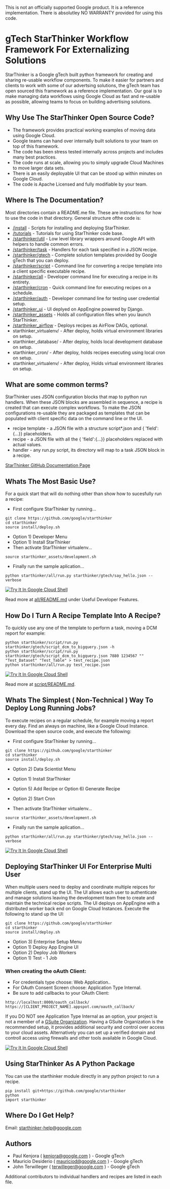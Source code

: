 This is not an officially supported Google product.  It is a reference implementation.
There is absolutley NO WARRANTY provided for using this code.


# gTech StarThinker Workflow Framework For Externalizing Solutions

StarThinker is a Google gTech built python framework for creating and sharing re-usable workflow components. 
To make it easier for partners and clients to work with some of our advertsing solutions, the gTech team has
open sourced this framework as a reference implementation.  Our goal is to make managing data workflows
using Google Cloud as fast and re-usable as possible, allowing teams to focus on building advertising solutions.


## Why Use The StarThinker Open Source Code?

- The framework provides practical working examples of moving data using Google Cloud.
- Google teams can hand over internally built solutions to your team on top of this framework.
- The code has been stress tested internally across projects and includes many best practices.
- The code runs at scale, allowing you to simply upgrade Cloud Machines to move larger data sets.
- There is an easily deployable UI that can be stood up within minutes on Google Cloud.
- The code is Apache Licensed and fully modifiable by your team.


## Where Is The Documentation?

Most directories contain a README.me file. These are instructions for how to use the code in that directory.
General structure ofthe code is:

- [/install](install/) - Scripts for installing and deploying StarThinker.
- [/tutorials](tutorials/) - Tutorials for using StarThinker code base.
- [/starthinker/util](starthinker/util/) - Low level library wrappers around Google API with helpers to handle common errors.
- [/starthinker/task](starthinker/task/) - Handlers for each task specified in a JSON recipe.
- [/starthinker/gtech](starthinker/gtech/) - Complete solution templates provided by Google gTech that you can deploy.
- [/starthinker/script](starthinker/script/) - Command line for converting a recipe template into a client specific executable recipe.
- [/starthinker/all](starthinker/all/) - Developer command line for executing a recipe in its entirety.
- [/starthinker/cron](starthinker/cron/) - Quick command line for executing recipes on a schedule.
- [/starthinker/auth](starthinker/auth/) - Developer command line for testing user credential setup.
- [/starthinker_ui](starthinker_ui/) - UI deplyed on AppEngine powered by Django.
- [/starthinker_assets](starthinker_assets/) - Holds all configuration files when you launch StarThinker.
- [/starthinker_airflow](starthinker_airflow/) - Deploys recipes as AirFlow DAGs, optional.
- starthinker_virtualenv/ - After deploy, holds virtual environment libraries on setup.
- starthinker_database/ - After deploy, holds local development database on setup.
- starthinker_cron/ - After deploy, holds recipes executing using local cron on setup.
- starthinker_virtualenv/ - After deploy, Holds virtual environment libraries on setup.


## What are some common terms?

StarThinker uses JSON configuration blocks that map to python run handlers.  When these JSON blocks
are assembled in sequence, a recipe is created that can execute complex workflows.  To make the JSON
configurations re-usable they are packaged as templates that can be populated with client specific
data on the command line or the UI.

- recipe template - a JSON file with a structure script\*.json and { 'field':{...}} placeholders.
- recipe - a JSON file with all the { 'field':{...}} placeholders replaced with actual values.
- handler - any run.py script, its directory will map to a task JSON block in a recipe.

[StarThinker GitHub Documentation Page](https://google.github.io/starthinker/)



## Whats The Most Basic Use?

For a quick start that will do nothing other than show how to sucesfully run a recipe:

- First configure StarThinker by running...
```
git clone https://github.com/google/starthinker
cd starthinker
source install/deploy.sh 
```
- Option 1) Developer Menu
- Option 1) Install StarThinker
- Then activate StarThinker virtualenv...
```
source starthinker_assets/development.sh
```
- Finally run the sample aplication...
```
python starthinker/all/run.py starthinker/gtech/say_hello.json --verbose
```

[![Try It In Google Cloud Shell](http://gstatic.com/cloudssh/images/open-btn.svg)](https://console.cloud.google.com/cloudshell/editor?cloudshell_git_repo=https%3A%2F%2Fgithub.com%2Fgoogle%2Fstarthinker&cloudshell_tutorial=README.md)

Read more at [all/README.md](all/README.md) under Useful Developer Features. 



## How Do I Turn A Recipe Template Into A Recipe?

To quickly use any one of the template to perform a task, moving a DCM report for example:

```
python starthinker/script/run.py starthinker/gtech/script_dcm_to_bigquery.json -h
python starthinker/script/run.py starthinker/gtech/script_dcm_to_bigquery.json 7880 1234567 "" "Test_Dataset" "Test_Table" > test_recipe.json
python starthinker/all/run.py test_recipe.json
```

[![Try It In Google Cloud Shell](http://gstatic.com/cloudssh/images/open-btn.svg)](https://console.cloud.google.com/cloudshell/editor?cloudshell_git_repo=https%3A%2F%2Fgithub.com%2Fgoogle%2Fstarthinker&cloudshell_tutorial=README.md)

Read more at [script/README.md](script/README.md).



## Whats The Simplest ( Non-Technical ) Way To Deploy Long Running Jobs?

To execute recipes on a regular schedule, for example moving a report every day. Find an always
on machine, like a Google Cloud Instance. Download the open source code, and execute the following:

- First configure StarThinker by running...
```
git clone https://github.com/google/starthinker
cd starthinker
source install/deploy.sh 
```
- Option 2) Data Scientist Menu
- Option 1) Install StarThinker
- Option 5) Add Recipe or Option 6) Generate Recipe
- Option 2) Start Cron


- Then activate StarThinker virtualenv...
```
source starthinker_assets/development.sh
```
- Finally run the sample aplication...
```
python starthinker/all/run.py starthinker/gtech/say_hello.json --verbose
```

[![Try It In Google Cloud Shell](http://gstatic.com/cloudssh/images/open-btn.svg)](https://console.cloud.google.com/cloudshell/editor?cloudshell_git_repo=https%3A%2F%2Fgithub.com%2Fgoogle%2Fstarthinker&cloudshell_tutorial=README.md)


## Deploying StarThinker UI For Enterprise Multi User 

When multiple users need to deploy and coordinate multiple reipces for multiple clients, stand up the UI.
The UI allows each user to authenticate and manage solutions leaving the development team free to create
and maintain the technical recipe scripts.  The UI deploys on AppEngine with a distributed worker back end
on Google Cloud Instances. Execute the following to stand up the UI:

```
git clone https://github.com/google/starthinker
cd starthinker
source install/deploy.sh
```
- Option 3) Enterprise Setup Menu 
- Option 1) Deploy App Engine UI
- Option 2) Deploy Job Workers
- Option 1) Test - 1 Job


### When creating the oAuth Client:

- For credentials type choose: Web Application..
- For OAuth Consent Screen choose: Application Type Internal.
- Be sure to add callbacks to your OAuth Client:
```
http://localhost:8000/oauth_callback/	
https://[CLIENT_PROJECT_NAME].appspot.com/oauth_callback/	
```

If you DO NOT see Application Type Internal as an option, your project is not
a member of a [GSuite Organization](https://support.google.com/a/answer/6365252).
Having a GSuite Organization is the recommended setup, it provides additional
security and control over access to your cloud assets.  Alternatively you can
set up a verified domain and controll access using firewalls and other tools
available in Google Cloud.

[![Try It In Google Cloud Shell](http://gstatic.com/cloudssh/images/open-btn.svg)](https://console.cloud.google.com/cloudshell/editor?cloudshell_git_repo=https%3A%2F%2Fgithub.com%2Fgoogle%2Fstarthinker&cloudshell_tutorial=README.md)


## Using StarThinker As A Python Package

You can use the starthinker module directly in any python project to run a recipe.

```
pip install git+https://github.com/google/starthinker
python
import starthinker
```

## Where Do I Get Help?

Email: starthinker-help@google.com


## Authors 

- Paul Kenjora ( kenjora@google.com ) - Google gTech
- Mauricio Desiderio ( mauriciod@google.com ) - Google gTech
- John Terwilleger ( terwilleger@google.com ) - Google gTech

Additional contributors to individual handlers and recipes are listed in each file.
